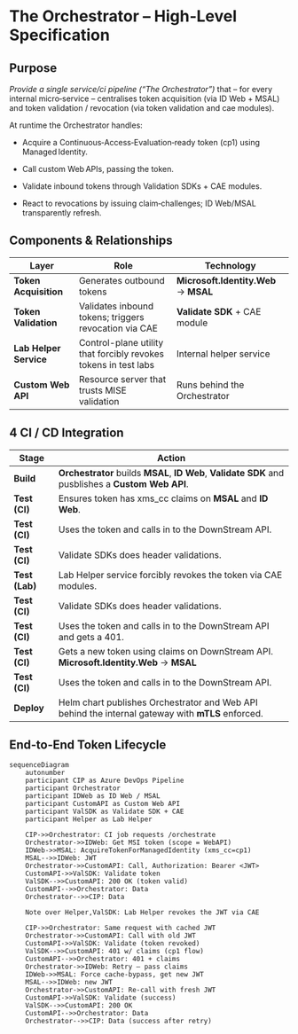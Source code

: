 # The Orchestrator – High‑Level Specification

## Purpose

*Provide a single service/ci pipeline (“The Orchestrator”)* that – for every internal micro‑service – centralises token acquisition (via ID Web + MSAL) and token validation / revocation (via token validation and cae modules).

At runtime the Orchestrator handles:

- Acquire a Continuous‑Access‑Evaluation‑ready token (cp1) using Managed Identity.

- Call custom Web APIs, passing the token.

- Validate inbound tokens through Validation SDKs + CAE modules.

- React to revocations by issuing claim‑challenges; ID Web/MSAL transparently refresh.

## Components & Relationships

| Layer                | Role                                                             | Technology                               |
|----------------------|------------------------------------------------------------------|------------------------------------------|
| **Token Acquisition**| Generates outbound tokens                                        | **Microsoft.Identity.Web** → **MSAL**    |
| **Token Validation** | Validates inbound tokens; triggers revocation via CAE            | **Validate SDK** + CAE module                    |
| **Lab Helper Service**| Control-plane utility that forcibly revokes tokens in test labs | Internal helper service                  |
| **Custom Web API**   | Resource server that trusts MISE validation                      | Runs behind the Orchestrator             |

## 4 CI / CD Integration

| Stage        | Action                                                                                                              |
|--------------|---------------------------------------------------------------------------------------------------------------------|
| **Build**    | **Orchestrator** builds **MSAL**, **ID Web**, **Validate SDK** and pusblishes a **Custom Web API**. |
| **Test (CI)** | Ensures token has xms_cc claims on **MSAL** and **ID Web**. |
| **Test (CI)** | Uses the token and calls in to the DownStream API. |
| **Test (CI)** | Validate SDKs does header validations. |
| **Test (Lab)** | Lab Helper service forcibly revokes the token via CAE modules. |
| **Test (CI)** | Validate SDKs does header validations. |
| **Test (CI)** | Uses the token and calls in to the DownStream API and gets a 401. |
| **Test (CI)** | Gets a new token using claims on DownStream API. **Microsoft.Identity.Web** → **MSAL** |
| **Test (CI)** | Uses the token and calls in to the DownStream API. |
| **Deploy**   | Helm chart publishes Orchestrator and Web API behind the internal gateway with **mTLS** enforced.                   |


## End‑to‑End Token Lifecycle

```mermaid
sequenceDiagram
    autonumber
    participant CIP as Azure DevOps Pipeline
    participant Orchestrator
    participant IDWeb as ID Web / MSAL
    participant CustomAPI as Custom Web API
    participant ValSDK as Validate SDK + CAE
    participant Helper as Lab Helper

    CIP->>Orchestrator: CI job requests /orchestrate
    Orchestrator->>IDWeb: Get MSI token (scope = WebAPI)
    IDWeb->>MSAL: AcquireTokenForManagedIdentity (xms_cc=cp1)
    MSAL-->>IDWeb: JWT
    Orchestrator->>CustomAPI: Call, Authorization: Bearer <JWT>
    CustomAPI->>ValSDK: Validate token
    ValSDK-->>CustomAPI: 200 OK (token valid)
    CustomAPI-->>Orchestrator: Data
    Orchestrator-->>CIP: Data

    Note over Helper,ValSDK: Lab Helper revokes the JWT via CAE

    CIP->>Orchestrator: Same request with cached JWT
    Orchestrator->>CustomAPI: Call with old JWT
    CustomAPI->>ValSDK: Validate (token revoked)
    ValSDK-->>CustomAPI: 401 w/ claims (cp1 flow)
    CustomAPI-->>Orchestrator: 401 + claims
    Orchestrator->>IDWeb: Retry – pass claims
    IDWeb->>MSAL: Force cache‑bypass, get new JWT
    MSAL-->>IDWeb: new JWT
    Orchestrator->>CustomAPI: Re‑call with fresh JWT
    CustomAPI->>ValSDK: Validate (success)
    ValSDK-->>CustomAPI: 200 OK
    CustomAPI-->>Orchestrator: Data
    Orchestrator-->>CIP: Data (success after retry)
```
